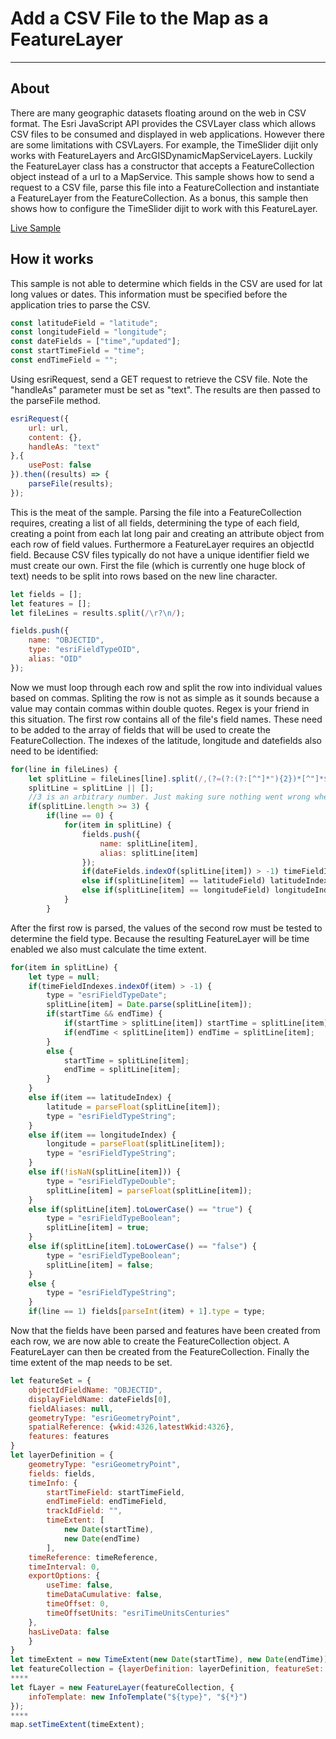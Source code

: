 # Add a CSV File to the Map as a FeatureLayer
-------------------------------------------------------------------------------------

## About
There are many geographic datasets floating around on the web in CSV format. The Esri JavaScript API provides the CSVLayer class which allows CSV files to be consumed and displayed in web applications. However there are some limitations with CSVLayers. For example, the TimeSlider dijit only works with FeatureLayers and ArcGISDynamicMapServiceLayers. Luckily the FeatureLayer class has a constructor that accepts a FeatureCollection object instead of a url to a MapService. This sample shows how to send a request to a CSV file, parse this file into a FeatureCollection and instantiate a FeatureLayer from the FeatureCollection. As a bonus, this sample then shows how to configure the TimeSlider dijit to work with this FeatureLayer.

[Live Sample](https://nhaney90.github.io/add-csv-file-as-featurelayer/index.html)

## How it works
This sample is not able to  determine which fields in the CSV are used for lat long values or dates. This information must be specified before the application tries to parse the CSV.

```javascript
const latitudeField = "latitude";
const longitudeField = "longitude";
const dateFields = ["time","updated"];
const startTimeField = "time";
const endTimeField = "";
```

Using esriRequest, send a GET request to retrieve the CSV file. Note the "handleAs" parameter must be set as "text". The results are then passed to the parseFile method.

```javascript
esriRequest({
	url: url,
	content: {},
	handleAs: "text"
},{
	usePost: false
}).then((results) => {
	parseFile(results);
});
```
This is the meat of the sample. Parsing the file into a FeatureCollection requires, creating a list of all fields, determining the type of each field, creating a point from each lat long pair and creating an attribute object from each row of field values. Furthermore a FeatureLayer requires an objectId field. Because CSV files typically do not have a unique identifier field we must create our own. First the file (which is currently one huge block of text) needs to be split into rows based on the new line character.

```javascript
let fields = [];
let features = [];
let fileLines = results.split(/\r?\n/);

fields.push({
	name: "OBJECTID",
	type: "esriFieldTypeOID",
	alias: "OID"						
});
```
Now we must loop through each row and split the row into individual values based on commas. Spliting the row is not as simple as it sounds because a value may contain commas within double quotes. Regex is your friend in this situation. The first row contains all of the file's field names. These need to be added to the array of fields that will be used to create the FeatureCollection. The indexes of the latitude, longitude and datefields also need to be identified:

```javascript
for(line in fileLines) {
	let splitLine = fileLines[line].split(/,(?=(?:(?:[^"]*"){2})*[^"]*$)/);
	splitLine = splitLine || [];
	//3 is an arbitrary number. Just making sure nothing went wrong when the row was split.
	if(splitLine.length >= 3) {
		if(line == 0) {
			for(item in splitLine) {
				fields.push({
					name: splitLine[item],
					alias: splitLine[item]
				});
				if(dateFields.indexOf(splitLine[item]) > -1) timeFieldIndexes.push(item);
				else if(splitLine[item] == latitudeField) latitudeIndex = item;
				else if(splitLine[item] == longitudeField) longitudeIndex = item;
			}
		}
```

After the first row is parsed, the values of the second row must be tested to determine the field type. Because the resulting FeatureLayer will be time enabled we also must calculate the time extent.

```javascript
for(item in splitLine) {
	let type = null;
	if(timeFieldIndexes.indexOf(item) > -1) {
		type = "esriFieldTypeDate";
		splitLine[item] = Date.parse(splitLine[item]);
		if(startTime && endTime) {
			if(startTime > splitLine[item]) startTime = splitLine[item];
			if(endTime < splitLine[item]) endTime = splitLine[item];
		}
		else {
			startTime = splitLine[item];
			endTime = splitLine[item];
		}
	}
	else if(item == latitudeIndex) {
		latitude = parseFloat(splitLine[item]);
		type = "esriFieldTypeString";
	}
	else if(item == longitudeIndex) {
		longitude = parseFloat(splitLine[item]);
		type = "esriFieldTypeString";
	}
	else if(!isNaN(splitLine[item])) {
		type = "esriFieldTypeDouble";
		splitLine[item] = parseFloat(splitLine[item]);
	}
	else if(splitLine[item].toLowerCase() == "true") {
		type = "esriFieldTypeBoolean";
		splitLine[item] = true;
	}
	else if(splitLine[item].toLowerCase() == "false") {
		type = "esriFieldTypeBoolean";
		splitLine[item] = false;
	}
	else {
		type = "esriFieldTypeString";
	}
	if(line == 1) fields[parseInt(item) + 1].type = type;
```

Now that the fields have been parsed and features have been created from each row, we are now able to create the FeatureCollection object. A FeatureLayer can then be created from the FeatureCollection. Finally the time extent of the map needs to be set.

```javascript
let featureSet = {
	objectIdFieldName: "OBJECTID",
	displayFieldName: dateFields[0],
	fieldAliases: null,
	geometryType: "esriGeometryPoint",
	spatialReference: {wkid:4326,latestWkid:4326},
	features: features
}
let layerDefinition = {
	geometryType: "esriGeometryPoint",
	fields: fields,
	timeInfo: {
		startTimeField: startTimeField,
		endTimeField: endTimeField,
		trackIdField: "",
		timeExtent: [
			new Date(startTime),
			new Date(endTime)
		],
	timeReference: timeReference,
	timeInterval: 0,
	exportOptions: {
		useTime: false,
		timeDataCumulative: false,
		timeOffset: 0,
		timeOffsetUnits: "esriTimeUnitsCenturies"
	},
	hasLiveData: false
	}
}
let timeExtent = new TimeExtent(new Date(startTime), new Date(endTime));
let featureCollection = {layerDefinition: layerDefinition, featureSet: featureSet};
****
let fLayer = new FeatureLayer(featureCollection, {
	infoTemplate: new InfoTemplate("${type}", "${*}")
});
****
map.setTimeExtent(timeExtent);
```